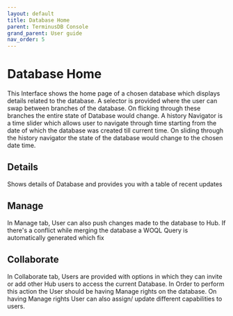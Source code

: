 ```yaml
---
layout: default
title: Database Home
parent: TerminusDB Console
grand_parent: User guide
nav_order: 5
---
```


# Database Home

This Interface shows the home page of a chosen database which displays details related to the database.
A selector is provided where the user can swap between branches of the database. On flicking through these branches the entire state of Database would change.
A history Navigator is a time slider which allows user to navigate through time starting from the date of which the database was created till current time. On sliding through the history navigator the state of the database would change to the chosen date time.


## Details

Shows details of Database and provides you with a table of recent updates

## Manage
In Manage tab, User can also push changes made to the database to Hub. If there's a conflict while merging the database a WOQL Query is automatically generated which fix

## Collaborate
In Collaborate tab, Users are provided with options in which they can invite or add other Hub users to access the current Database. In Order to perform this action the User should be having Manage rights on the database. On having Manage rights User can also assign/ update different capabilities to users.
